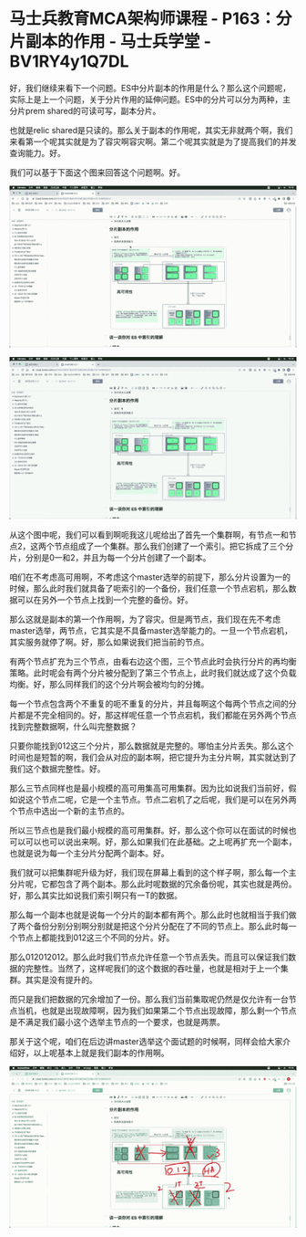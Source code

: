 # 马士兵教育MCA架构师课程 - P163：分片副本的作用 - 马士兵学堂 - BV1RY4y1Q7DL

好，我们继续来看下一个问题。ES中分片副本的作用是什么？那么这个问题呢，实际上是上一个问题，关于分片作用的延伸问题。ES中的分片可以分为两种，主分片prem shared的可读可写，副本分片。

也就是relic shared是只读的。那么关于副本的作用呢，其实无非就两个啊，我们来看第一个呢其实就是为了容灾啊容灾啊。第二个呢其实就是为了提高我们的并发查询能力。好。

我们可以基于下面这个图来回答这个问题啊。好。

![](img/1dfaea69788f2cf6de5d89cd62dcbd32_1.png)

![](img/1dfaea69788f2cf6de5d89cd62dcbd32_2.png)

从这个图中呢，我们可以看到啊呃我这儿呢给出了首先一个集群啊，有节点一和节点2，这两个节点组成了一个集群。那么我们创建了一个索引。把它拆成了三个分片，分别是0一和2，并且为每一个分片创建了一个副本。

咱们在不考虑高可用啊，不考虑这个master选举的前提下，那么分片设置为一的时候，那么此时我们就具备了呃索引的一个备份，我们任意一个节点宕机，那么数据可以在另外一个节点上找到一个完整的备份。好。

那么这就是副本的第一个作用啊，为了容灾。但是两节点，我们现在先不考虑master选举，两节点，它其实是不具备master选举能力的。一旦一个节点宕机，其实服务就停了啊。好，那么如果说我们把当前的节点。

有两个节点扩充为三个节点，由看右边这个图，三个节点此时会执行分片的再均衡策略。此时呢会有两个分片被分配到了第三个节点上，此时我们就达成了这个负载均衡。好，那么同样我们的这个分片啊会被均匀的分摊。

每一个节点包含两个不重复的呃不重复的分片，并且每啊这个每两个节点之间的分片都是不完全相同的。好，那这样呢任意一个节点宕机，我们都能在另外两个节点找到完整数据啊，什么叫完整数据？

只要你能找到012这三个分片，那么数据就是完整的。哪怕主分片丢失。那么这个时间也是短暂的啊，我们会从对应的副本啊，把它提升为主分片啊，其实就达到了我们这个数据完整性。好。

那么三节点同样也是最小规模的高可用集高可用集群。因为比如说我们当前好，假如说这个节点二呢，它是一个主节点。节点二宕机了之后呢，我们是可以在另外两个节点中选出一个新的主节点的。

所以三节点也是我们最小规模的高可用集群。好，那么这个你可以在面试的时候也可以可以也可以说出来啊。好，那么如果我们在此基础。之上呢再扩充一个副本，也就是说为每一个主分片分配两个副本。好。

我们就可以把集群呢升级为好，我们现在屏幕上看到的这个样子啊，那么每一个主分片呢，它都包含了两个副本。那么此时呢数据的冗余备份呢，其实也就是两份。好，那么其实比如说我们索引啊只有一T的数据。

那么每一个副本也就是说每一个分片的副本都有两个。那么此时也就相当于我们做了两个备份分别分别啊分别就是把这个分片分配在了不同的节点上。那么此时每一个节点上都能找到012这三个不同的分片。好。

那么012012012。那么此时我们节点允许任意一个节点丢失。而且可以保证我们数据的完整性。当然了，这样呢我们的这个数据的吞吐量，也就是相对于上一个集群。其实是没有提升的。

而只是我们把数据的冗余增加了一份。那么我们当前集取呢仍然是仅允许有一台节点当机，也就是出现故障啊，因为我们如果第二个节点出现故障，那么剩一个节点是不满足我们最小这个选举主节点的一个要求，也就是两票。

那关于这个呢，咱们在后边讲master选举这个面试题的时候啊，同样会给大家介绍好，以上呢基本上就是我们副本的作用啊。



![](img/1dfaea69788f2cf6de5d89cd62dcbd32_4.png)